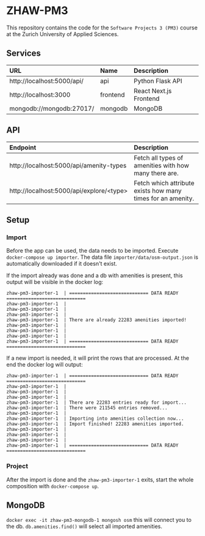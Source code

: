 # ZHAW-PM3
This repository contains the code for the `Software Projects 3 (PM3)` course at the Zurich University of Applied Sciences.

## Services

| URL | Name | Description |
| :-------- | :--- | :-------------|
| http://localhost:5000/api/ | api | Python Flask API |
| http://localhost:3000 | frontend | React Next.js Frontend |
| mongodb://mongodb:27017/ | mongodb | MongoDB |

## API

| Endpoint | Description |
| :-------- | :--- |
| http://localhost:5000/api/amenity-types | Fetch all types of amenities with how many there are. | 
| http://localhost:5000/api/explore/<type\> | Fetch which attribute exists how many times for an amenity. |

## Setup

### Import
Before the app can be used, the data needs to be imported. Execute `docker-compose up importer`. The data file `importer/data/osm-output.json` is automatically downloaded if it doesn't exist.

If the import already was done and a db with amenities is present, this output will be visible in the docker log:
```
zhaw-pm3-importer-1  | ============================= DATA READY =============================
zhaw-pm3-importer-1  | 
zhaw-pm3-importer-1  | 
zhaw-pm3-importer-1  | 
zhaw-pm3-importer-1  | There are already 22283 amenities imported! 
zhaw-pm3-importer-1  | 
zhaw-pm3-importer-1  | 
zhaw-pm3-importer-1  | 
zhaw-pm3-importer-1  | ============================= DATA READY =============================
```

If a new import is needed, it will print the rows that are processed. At the end the docker log will output:
```
zhaw-pm3-importer-1  | ============================= DATA READY =============================
zhaw-pm3-importer-1  | 
zhaw-pm3-importer-1  | 
zhaw-pm3-importer-1  | 
zhaw-pm3-importer-1  | There are 22283 entries ready for import...
zhaw-pm3-importer-1  | There were 211545 entries removed...
zhaw-pm3-importer-1  | 
zhaw-pm3-importer-1  | Importing into amenities collection now...
zhaw-pm3-importer-1  | Import finished! 22283 amenities imported.
zhaw-pm3-importer-1  | 
zhaw-pm3-importer-1  | 
zhaw-pm3-importer-1  | 
zhaw-pm3-importer-1  | ============================= DATA READY =============================
```

### Project
After the import is done and the `zhaw-pm3-importer-1` exits, start the whole composition with `docker-compose up`.

## MongoDB
`docker exec -it zhaw-pm3-mongodb-1 mongosh osm`  this will connect you to the db. `db.amenities.find()` will select all imported amenities.
